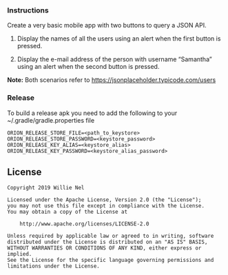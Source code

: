 ### Instructions

Create a very basic mobile app with two buttons to query a JSON API.

1. Display the names of all the users using an alert when the first button is pressed.

2. Display the e-mail address of the person with username “Samantha” using an alert
when the second button is pressed.

**Note:** Both scenarios refer to https://jsonplaceholder.typicode.com/users

### Release

To build a release apk you need to add the following to your ~/.gradle/gradle.properties file

    ORION_RELEASE_STORE_FILE=<path_to_keystore>
    ORION_RELEASE_STORE_PASSWORD=<keystore_password>
    ORION_RELEASE_KEY_ALIAS=<keystore_alias>
    ORION_RELEASE_KEY_PASSWORD=<keystore_alias_password>

## License

    Copyright 2019 Willie Nel

    Licensed under the Apache License, Version 2.0 (the "License");
    you may not use this file except in compliance with the License.
    You may obtain a copy of the License at

        http://www.apache.org/licenses/LICENSE-2.0

    Unless required by applicable law or agreed to in writing, software
    distributed under the License is distributed on an "AS IS" BASIS,
    WITHOUT WARRANTIES OR CONDITIONS OF ANY KIND, either express or implied.
    See the License for the specific language governing permissions and
    limitations under the License.
